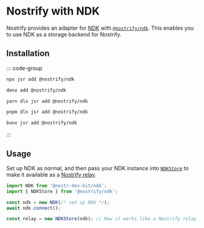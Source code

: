 # Nostrify with NDK

Nostrify provides an adapter for [NDK](https://github.com/nostr-dev-kit/ndk) with [`@nostrify/ndk`](https://jsr.io/@nostrify/ndk). This enables you to use NDK as a storage backend for Nostrify.

## Installation

::: code-group
```sh [npm]
npx jsr add @nostrify/ndk
```
```sh [Deno]
deno add @nostrify/ndk
```
```sh [yarn]
yarn dlx jsr add @nostrify/ndk
```
```sh [pnpm]
pnpm dlx jsr add @nostrify/ndk
```
```sh [Bun]
bunx jsr add @nostrify/ndk
```
:::

## Usage

Set up NDK as normal, and then pass your NDK instance into [`NDKStore`](https://jsr.io/@nostrify/ndk/doc/~/NDKStore) to make it available as a [Nostrify relay](/relay/).

```ts
import NDK from '@nostr-dev-kit/ndk';
import { NDKStore } from '@nostrify/ndk';

const ndk = new NDK(/* set up NDK */);
await ndk.connect();

const relay = new NDKStore(ndk); // Now it works like a Nostrify relay!
```